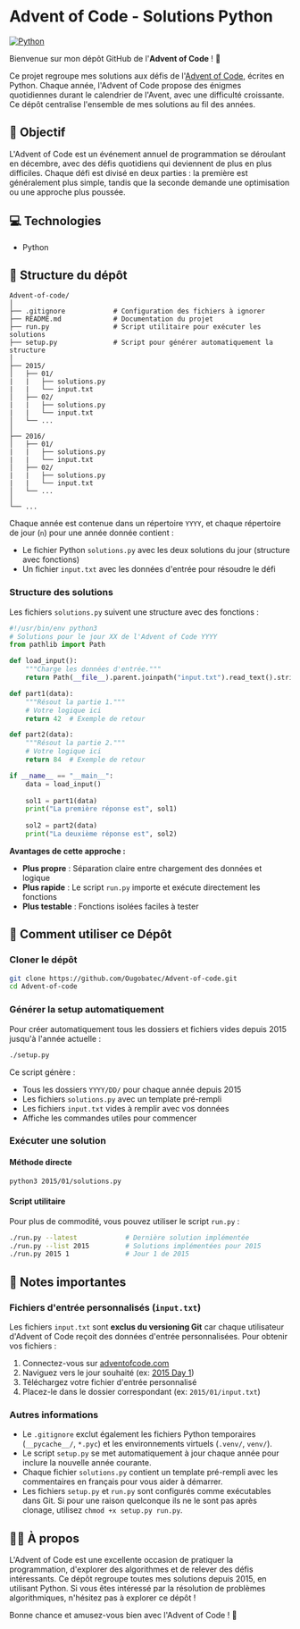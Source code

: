 # Advent of Code - Solutions Python

[![Python](https://img.shields.io/badge/Python-3.x-blue)](https://www.python.org)

Bienvenue sur mon dépôt GitHub de l'**Advent of Code** ! 🎄

Ce projet regroupe mes solutions aux défis de l'[Advent of Code](https://adventofcode.com/), écrites en Python. Chaque année, l'Advent of Code propose des énigmes quotidiennes durant le calendrier de l'Avent, avec une difficulté croissante. Ce dépôt centralise l'ensemble de mes solutions au fil des années.

## 🚀 Objectif

L'Advent of Code est un événement annuel de programmation se déroulant en décembre, avec des défis quotidiens qui deviennent de plus en plus difficiles. Chaque défi est divisé en deux parties : la première est généralement plus simple, tandis que la seconde demande une optimisation ou une approche plus poussée.

## 💻 Technologies

- Python

## 📂 Structure du dépôt

```
Advent-of-code/
│
├── .gitignore            # Configuration des fichiers à ignorer
├── README.md             # Documentation du projet
├── run.py                # Script utilitaire pour exécuter les solutions
├── setup.py              # Script pour générer automatiquement la structure
│
├── 2015/
│   ├── 01/
|   |   ├── solutions.py
|   |   └── input.txt
│   ├── 02/
|   |   ├── solutions.py
|   |   └── input.txt
│   └── ...
│
├── 2016/
│   ├── 01/
|   |   ├── solutions.py
|   |   └── input.txt
│   ├── 02/
|   |   ├── solutions.py
|   |   └── input.txt
│   └── ...
│
└── ...
```

Chaque année est contenue dans un répertoire `YYYY`, et chaque répertoire de jour (`n`) pour une année donnée contient :
- Le fichier Python `solutions.py` avec les deux solutions du jour (structure avec fonctions)
- Un fichier `input.txt` avec les données d'entrée pour résoudre le défi

### Structure des solutions

Les fichiers `solutions.py` suivent une structure avec des fonctions :

```python
#!/usr/bin/env python3
# Solutions pour le jour XX de l'Advent of Code YYYY
from pathlib import Path

def load_input():
    """Charge les données d'entrée."""
    return Path(__file__).parent.joinpath("input.txt").read_text().strip().split('\n')

def part1(data):
    """Résout la partie 1."""
    # Votre logique ici
    return 42  # Exemple de retour

def part2(data):
    """Résout la partie 2."""
    # Votre logique ici
    return 84  # Exemple de retour

if __name__ == "__main__":
    data = load_input()
    
    sol1 = part1(data)
    print("La première réponse est", sol1)
    
    sol2 = part2(data)
    print("La deuxième réponse est", sol2)
```

**Avantages de cette approche :**
- **Plus propre** : Séparation claire entre chargement des données et logique
- **Plus rapide** : Le script `run.py` importe et exécute directement les fonctions
- **Plus testable** : Fonctions isolées faciles à tester

## 🧩 Comment utiliser ce Dépôt

### Cloner le dépôt

```bash
git clone https://github.com/Ougobatec/Advent-of-code.git
cd Advent-of-code
```

### Générer la setup automatiquement

Pour créer automatiquement tous les dossiers et fichiers vides depuis 2015 jusqu'à l'année actuelle :

```bash
./setup.py
```

Ce script génère :
- Tous les dossiers `YYYY/DD/` pour chaque année depuis 2015
- Les fichiers `solutions.py` avec un template pré-rempli
- Les fichiers `input.txt` vides à remplir avec vos données
- Affiche les commandes utiles pour commencer

### Exécuter une solution

#### Méthode directe

```bash
python3 2015/01/solutions.py
```

#### Script utilitaire

Pour plus de commodité, vous pouvez utiliser le script `run.py` :

```bash
./run.py --latest            # Dernière solution implémentée
./run.py --list 2015         # Solutions implémentées pour 2015
./run.py 2015 1              # Jour 1 de 2015
```

## 📝 Notes importantes

### Fichiers d'entrée personnalisés (`input.txt`)

Les fichiers `input.txt` sont **exclus du versioning Git** car chaque utilisateur d'Advent of Code reçoit des données d'entrée personnalisées. Pour obtenir vos fichiers :

1. Connectez-vous sur [adventofcode.com](https://adventofcode.com)
2. Naviguez vers le jour souhaité (ex: [2015 Day 1](https://adventofcode.com/2015/day/1))
3. Téléchargez votre fichier d'entrée personnalisé
4. Placez-le dans le dossier correspondant (ex: `2015/01/input.txt`)

### Autres informations

- Le `.gitignore` exclut également les fichiers Python temporaires (`__pycache__/`, `*.pyc`) et les environnements virtuels (`.venv/`, `venv/`).
- Le script `setup.py` se met automatiquement à jour chaque année pour inclure la nouvelle année courante.
- Chaque fichier `solutions.py` contient un template pré-rempli avec les commentaires en français pour vous aider à démarrer.
- Les fichiers `setup.py` et `run.py` sont configurés comme exécutables dans Git. Si pour une raison quelconque ils ne le sont pas après clonage, utilisez `chmod +x setup.py run.py`.

## 🧑‍💻 À propos

L'Advent of Code est une excellente occasion de pratiquer la programmation, d'explorer des algorithmes et de relever des défis intéressants. Ce dépôt regroupe toutes mes solutions depuis 2015, en utilisant Python. Si vous êtes intéressé par la résolution de problèmes algorithmiques, n'hésitez pas à explorer ce dépôt !

Bonne chance et amusez-vous bien avec l'Advent of Code ! 🎉
